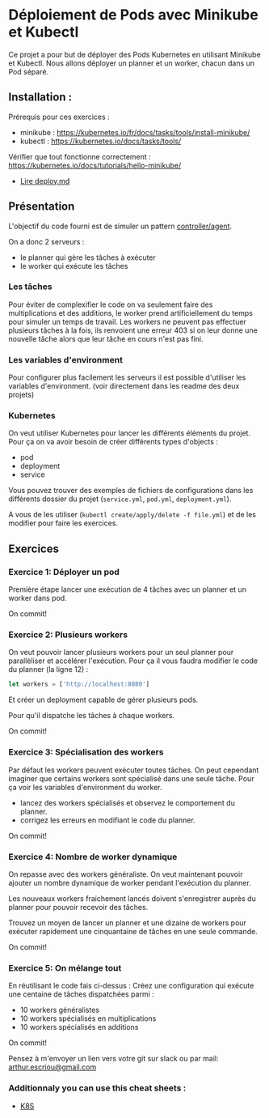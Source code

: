 # Déploiement de Pods avec Minikube et Kubectl

Ce projet a pour but de déployer des Pods Kubernetes en utilisant Minikube et Kubectl. Nous allons déployer un planner et un worker, chacun dans un Pod séparé.

## Installation :

Prérequis pour ces exercices :

- minikube : https://kubernetes.io/fr/docs/tasks/tools/install-minikube/
- kubectl : https://kubernetes.io/docs/tasks/tools/

Vérifier que tout fonctionne correctement : https://kubernetes.io/docs/tutorials/hello-minikube/

- <a href="https://github.com/arthurescriou/k8s-exercice/blob/master/deploy.md">Lire deploy.md</a>

## Présentation

L'objectif du code fourni est de simuler un pattern <a href="https://en.wikipedia.org/wiki/Master/slave_(technology)">controller/agent</a>.

On a donc 2 serveurs :

- le planner qui gère les tâches à exécuter
- le worker qui exécute les tâches

### Les tâches

Pour éviter de complexifier le code on va seulement faire des multiplications et des additions, le worker prend artificiellement du temps pour simuler un temps de travail.
Les workers ne peuvent pas effectuer plusieurs tâches à la fois, ils renvoient une erreur 403 si on leur donne une nouvelle tâche alors que leur tâche en cours n'est pas fini.

### Les variables d'environment

Pour configurer plus facilement les serveurs il est possible d'utiliser les variables d'environment. (voir directement dans les readme des deux projets)

### Kubernetes

On veut utiliser Kubernetes pour lancer les différents éléments du projet. 
Pour ça on va avoir besoin de créer différents types d'objects :
- pod
- deployment
- service

Vous pouvez trouver des exemples de fichiers de configurations dans les différents dossier du projet (`service.yml`, `pod.yml`, `deployment.yml`).

A vous de les utiliser (`kubectl create/apply/delete -f file.yml`) et de les modifier pour faire les exercices.

## Exercices

### Exercice 1: Déployer un pod

Première étape lancer une exécution de 4 tâches avec un planner et un worker dans pod.

On commit!

### Exercice 2: Plusieurs workers

On veut pouvoir lancer plusieurs workers pour un seul planner pour parallèliser et accélérer l'exécution.
Pour ça il vous faudra modifier le code du planner (la ligne 12) :

```js
let workers = ['http://localhost:8080']
```

Et créer un deployment capable de gérer plusieurs pods.

Pour qu'il dispatche les tâches à chaque workers.

On commit!

### Exercice 3: Spécialisation des workers

Par défaut les workers peuvent exécuter toutes tâches. On peut cependant imaginer que certains workers sont spécialisé dans une seule tâche.
Pour ça voir les variables d'environment du worker.

- lancez des workers spécialisés et observez le comportement du planner.
- corrigez les erreurs en modifiant le code du planner.

On commit!

### Exercice 4: Nombre de worker dynamique

On repasse avec des workers généraliste.
On veut maintenant pouvoir ajouter un nombre dynamique de worker pendant l'exécution du planner.

Les nouveaux workers fraichement lancés doivent s'enregistrer auprès du planner pour pouvoir recevoir des tâches.

Trouvez un moyen de lancer un planner et une dizaine de workers pour exécuter rapidement une cinquantaine de tâches en une seule commande.

On commit!

### Exercice 5: On mélange tout

En réutilisant le code fais ci-dessus :
Créez une configuration qui exécute une centaine de tâches dispatchées parmi :

- 10 workers généralistes
- 10 workers spécialisés en multiplications
- 10 workers spécialisés en additions

On commit!

Pensez à m'envoyer un lien vers votre git sur slack ou par mail: arthur.escriou@gmail.com

### Additionnaly you can use this cheat sheets :

- <a href="https://dev.to/ssmak/cheatsheet-for-kubernetes-minikube-kubectl-1i96"> K8S</a>
